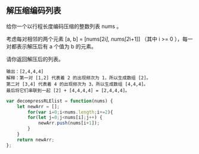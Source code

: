 ## 解压缩编码列表

给你一个以行程长度编码压缩的整数列表 nums 。

考虑每对相邻的两个元素 [a, b] = [nums[2*i], nums[2*i+1]] （其中 i >= 0 ），每一对都表示解压后有 a 个值为 b 的元素。

请你返回解压后的列表。

```输入：nums = [1,2,3,4]
输出：[2,4,4,4]
解释：第一对 [1,2] 代表着 2 的出现频次为 1，所以生成数组 [2]。
第二对 [3,4] 代表着 4 的出现频次为 3，所以生成数组 [4,4,4]。
最后将它们串联到一起 [2] + [4,4,4,4] = [2,4,4,4]。
```

```js
var decompressRLElist = function(nums) {
    let newArr = [];
        for(var i=0;i<nums.length;i+=2){
        for(let j=0;j<nums[i];j++) {
            newArr.push(nums[i+1]);
        }
    }
    return newArr;
};
```

